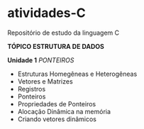 # atividades-C
 Repositório de estudo da linguagem C

**TÓPICO ESTRUTURA DE DADOS**

**Unidade 1** *PONTEIROS*
- Estruturas Homegêneas e Heterogêneas
- Vetores e Matrizes
- Registros
- Ponteiros
- Propriedades de Ponteiros
- Alocação Dinâmica na memória
- Criando vetores dinâmicos
